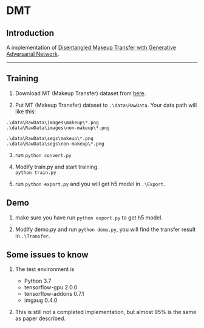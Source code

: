 # DMT
## Introduction

A implementation of [Disentangled Makeup Transfer with Generative Adversarial Network](https://arxiv.org/abs/1907.01144).

---

## Training
1. Download  MT (Makeup Transfer) dataset from [here](http://liusi-group.com/projects/BeautyGAN).

2. Put MT (Makeup Transfer) dataset to `.\data\RawData`.
    Your data path will like this:
```
.\data\RawData\images\makeup\*.png
.\data\RawData\images\non-makeup\*.png

.\data\RawData\segs\makeup\*.png
.\data\RawData\segs\non-makeup\*.png
```

3. run `python convert.py`

4. Modify train.py and start training.  
    `python train.py` 

5. run `python export.py` and you will get h5 model in `.\Export`.

## Demo
1. make sure you have run `python export.py` to get h5 model.

2. Modify demo.py and run `python demo.py`, you will find the transfer result in `.\Transfer`.  


## Some issues to know
1. The test environment is
    - Python 3.7
    - tensorflow-gpu 2.0.0
    - tensorflow-addons 0.7.1
    - imgaug 0.4.0

2. This is still not a completed implementation, but almost 95% is the same as paper described.